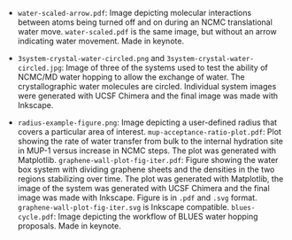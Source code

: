 - `water-scaled-arrow.pdf`: Image depicting molecular interactions between atoms being turned off and on during an NCMC translational water move. `water-scaled.pdf` is the same image, but without an arrow indicating water movement. Made in keynote.

- `3system-crystal-water-circled.png` and `3system-crystal-water-circled.jpg`: Image of three of the systems used to test the ability of NCMC/MD water hopping to allow the exchange of water. The crystallographic water molecules are circled. Individual system images were generated with UCSF Chimera and the final image was made with Inkscape.
- `radius-example-figure.png`: Image depicting a user-defined radius that covers a particular area of interest.
`mup-acceptance-ratio-plot.pdf`: Plot showing the rate of water transfer from bulk to the internal hydration site in MUP-1 versus increase in NCMC steps. The plot was generated with Matplotlib.
`graphene-wall-plot-fig-iter.pdf`: Figure showing the water box system with dividing graphene sheets and the densities in the two regions stabilizing over time. The plot was generated with Matplotlib, the image of the system was generated with UCSF Chimera and the final image was made with Inkscape. Figure is in `.pdf` and `.svg` format. `graphene-wall-plot-fig-iter.svg` is Inkscape compatible.
`blues-cycle.pdf`: Image depicting the workflow of BLUES water hopping proposals. Made in keynote.
